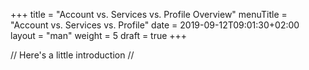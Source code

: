 +++
title = "Account vs. Services vs. Profile Overview"
menuTitle = "Account vs. Services vs. Profile"
date = 2019-09-12T09:01:30+02:00
layout = "man"
weight = 5
draft = true
+++

// Here's a little introduction //

## 
